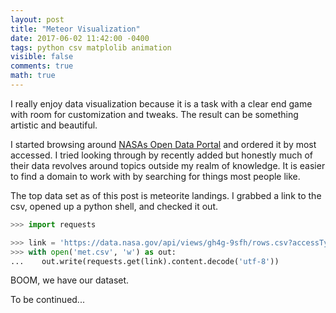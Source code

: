 ```yaml
---
layout: post
title: "Meteor Visualization"
date: 2017-06-02 11:42:00 -0400
tags: python csv matplolib animation
visible: false
comments: true
math: true
---
```


I really enjoy data visualization because it is a task with a clear end game with room for customization and tweaks. The result can be something artistic and beautiful.

I started browsing around <a href="https://data.nasa.gov/browse?sortBy=most_accessed&utf8=%E2%9C%93">NASAs Open Data Portal</a> and ordered it by most accessed. I tried looking through by recently added but honestly much of their data revolves around topics outside my realm of knowledge. It is easier to find a domain to work with by searching for things most people like.

The top data set as of this post is meteorite landings. I grabbed a link to the csv, opened up a python shell, and checked it out.

```python
>>> import requests

>>> link = 'https://data.nasa.gov/api/views/gh4g-9sfh/rows.csv?accessType=DOWNLOAD'
>>> with open('met.csv', 'w') as out:
...    out.write(requests.get(link).content.decode('utf-8'))
```

BOOM, we have our dataset.

To be continued...
